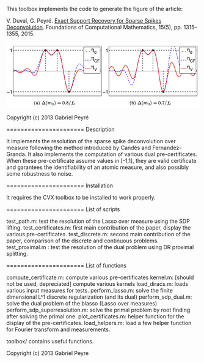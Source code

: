 This toolbox implements the code to generate the figure of the article:

V. Duval, G. Peyré. [Exact Support Recovery for Sparse Spikes Deconvolution](https://hal.archives-ouvertes.fr/hal-00839635/). Foundations of Computational Mathematics, 15(5), pp. 1315–1355, 2015.

![Example of minimal norm certificates](img/certificates.png)

Copyright (c) 2013 Gabriel Peyré

======================
Description

It implements the resolution of the sparse spike deconvolution over measure following the method introduced by Candès and Fernandez-Granda. It also implements the computation of various dual pre-certificates. When these pre-certificate assume values in [-1,1], they are valid certificate and garantees the identifiability of an atomic measure, and also possibly some robustness to noise.

======================
Installation

It requires the CVX toolbox to be installed to work properly.

======================
List of scripts

test_path.m: test the resolution of the Lasso over measure using the SDP lifting.
test_certificates.m: first main contribution of the paper, display the various pre-certificates.
test_discrete.m: second main contribution of the paper, comparison of the discrete and continuous problems.
test_proximal.m : test the resolution of the dual problem using DR proximal splitting.

======================
List of functions

compute_certificate.m: compute various pre-certificates
kernel.m: [should not be used, depreciated] compute various kernels
load_diracs.m: loads various input measures for tests.
perform_lasso.m: solve the finite dimensional L^1 discrete regularization (and its dual)
perform_sdp_dual.m: solve the dual problem of the blasso (Lasso over measures)
perform_sdp_superresolution.m: solve the primal problem by root finding after solving the primal one.
plot_certificates.m: helper function for the display of the pre-certificates.
load_helpers.m: load a few helper function for Fourier transform and measurements.

toolbox/ contains useful functions.

Copyright (c) 2013 Gabriel Peyre
